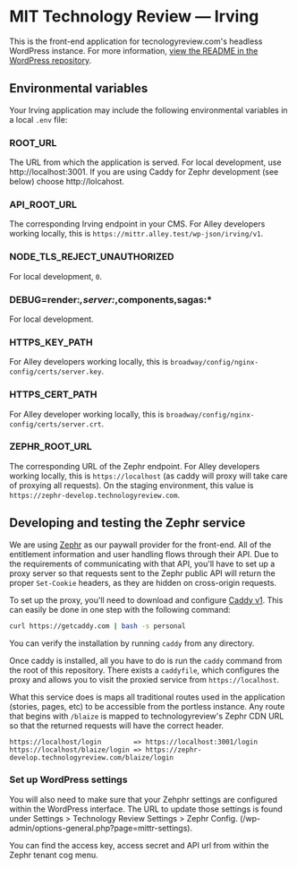 # MIT Technology Review — Irving

This is the front-end application for tecnologyreview.com's headless WordPress instance. For more information, [view the README in the WordPress repository](https://github.com/alleyinteractive/mittr-wp/blob/master/README.md).

## Environmental variables

Your Irving application may include the following environmental variables in a local `.env` file:

### ROOT_URL

The URL from which the application is served. For local development, use http://localhost:3001. If you are using Caddy for Zephr development (see below) choose http://lolcahost.

### API_ROOT_URL

The corresponding Irving endpoint in your CMS. For Alley developers working locally, this is `https://mittr.alley.test/wp-json/irving/v1`.

### NODE_TLS_REJECT_UNAUTHORIZED

For local development, `0`.

### DEBUG=render:*,server:*,components,sagas:*

For local development.

### HTTPS_KEY_PATH

For Alley developers working locally, this is `broadway/config/nginx-config/certs/server.key`.

### HTTPS_CERT_PATH

For Alley developer working locally, this is `broadway/config/nginx-config/certs/server.crt`.

### ZEPHR_ROOT_URL

The corresponding URL of the Zephr endpoint. For Alley developers working locally, this is `https://localhost` (as caddy will proxy will take care of proxying all requests). On the staging environment, this value is `https://zephr-develop.technologyreview.com`.

## Developing and testing the Zephr service

We are using [Zephr](https://zephr.com) as our paywall provider for the front-end. All of the entitlement information and user handling flows through their API. Due to the requirements of communicating with that API, you'll have to set up a proxy server so that requests sent to the Zephr public API will return the proper `Set-Cookie` headers, as they are hidden on cross-origin requests.

To set up the proxy, you'll need to download and configure [Caddy v1](https://caddyserver.com/v1/). This can easily be done in one step with the following command:

```sh
curl https://getcaddy.com | bash -s personal
```

You can verify the installation by running `caddy` from any directory.

Once caddy is installed, all you have to do is run the `caddy` command from the root of this repository. There exists a `caddyfile`, which configures the proxy and allows you to visit the proxied service from `https://localhost`.

What this service does is maps all traditional routes used in the application (stories, pages, etc) to be accessible from the portless instance. Any route that begins with `/blaize` is mapped to technologyreview's Zephr CDN URL so that the returned requests will have the correct header.

```
https://localhost/login        => https://localhost:3001/login
https://localhost/blaize/login => https://zephr-develop.technologyreview.com/blaize/login
```

### Set up WordPress settings

You will also need to make sure that your Zehphr settings are configured within the WordPress interface. The URL to update those settings is found under Settings > Technology Review Settings > Zephr Config. (/wp-admin/options-general.php?page=mittr-settings).

You can find the access key, access secret and API url from within the Zephr tenant cog menu.
